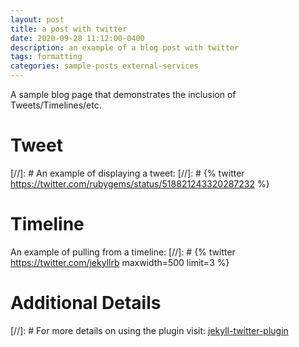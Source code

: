 ```yaml
---
layout: post
title: a post with twitter
date: 2020-09-28 11:12:00-0400
description: an example of a blog post with twitter
tags: formatting
categories: sample-posts external-services
---
```

A sample blog page that demonstrates the inclusion of Tweets/Timelines/etc.

# Tweet
[//]: # An example of displaying a tweet:
[//]: # {% twitter https://twitter.com/rubygems/status/518821243320287232 %}

# Timeline
An example of pulling from a timeline:
[//]: # {% twitter https://twitter.com/jekyllrb maxwidth=500 limit=3 %}

# Additional Details
[//]: # For more details on using the plugin visit: [jekyll-twitter-plugin](https://github.com/rob-murray/jekyll-twitter-plugin)

